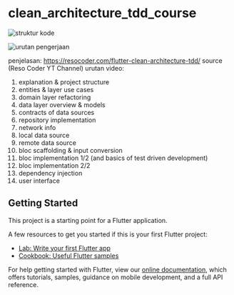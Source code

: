 # clean_architecture_tdd_course

![struktur kode](http://https://www.google.com/url?sa=i&url=https%3A%2F%2Fresocoder.com%2F2019%2F08%2F27%2Fflutter-tdd-clean-architecture-course-1-explanation-project-structure%2F&psig=AOvVaw2LE3xGRHrv_cd28MGv5pwJ&ust=1593436170311000&source=images&cd=vfe&ved=0CAIQjRxqFwoTCKCBsNTKpOoCFQAAAAAdAAAAABAD/to/img.png)

![urutan pengerjaan](http://https://www.google.com/url?sa=i&url=https%3A%2F%2Fresocoder.com%2F2019%2F08%2F27%2Fflutter-tdd-clean-architecture-course-1-explanation-project-structure%2F&psig=AOvVaw2LE3xGRHrv_cd28MGv5pwJ&ust=1593436170311000&source=images&cd=vfe&ved=0CAIQjRxqFwoTCKCBsNTKpOoCFQAAAAAdAAAAABAI/to/img.jpg)

penjelasan: https://resocoder.com/flutter-clean-architecture-tdd/
source (Reso Coder YT Channel)
urutan video: 
1. explanation & project structure
2. entities & layer use cases
3. domain layer refactoring
4. data layer overview & models
5. contracts of data sources
6. repository implementation
7. network info
8. local data source
9. remote data source
10. bloc scaffolding & input conversion
11. bloc implementation 1/2 (and basics of test driven development)
12. bloc implementation 2/2
13. dependency injection
14. user interface



## Getting Started

This project is a starting point for a Flutter application.

A few resources to get you started if this is your first Flutter project:

- [Lab: Write your first Flutter app](https://flutter.dev/docs/get-started/codelab)
- [Cookbook: Useful Flutter samples](https://flutter.dev/docs/cookbook)

For help getting started with Flutter, view our
[online documentation](https://flutter.dev/docs), which offers tutorials,
samples, guidance on mobile development, and a full API reference.
